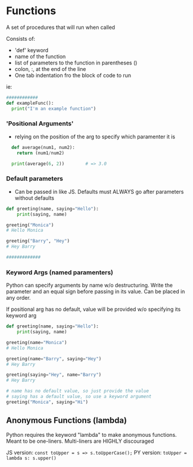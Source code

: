 # Functions
A set of procedures that will run when called

Consists of:
  - 'def' keyword
  - name of the function
  - list of parameters to the function in parentheses ()
  - colon, :, at the end of the line
  - One tab indentation fro the block of code to run

ie:
```py
############
def exampleFunc():
  print("I'm an example function")
```

### 'Positional Arguments' 
- relying on the position of the arg to specify which paramenter it is
```py
  def average(num1, num2):
    return (num1/num2)

  print(average(6, 2))        # => 3.0
```

### Default parameters
- Can be passed in like JS. 
Defaults must ALWAYS go after parameters without defaults

```py
def greeting(name, saying="Hello"):
    print(saying, name)

greeting("Monica")
# Hello Monica

greeting("Barry", "Hey")
# Hey Barry

#############
```


### Keyword Args (named paramenters)
Python can specify arguments by name w/o destructuring.
Write the parameter and an equal sign before passing in its value.
Can be placed in any order.

If positional arg has no default, value will be provided w/o specifying its keyword arg

```py
def greeting(name, saying="Hello"):
    print(saying, name)

greeting(name="Monica")
# Hello Monica

greeting(name="Barry", saying="Hey")
# Hey Barry

greeting(saying="Hey", name="Barry")
# Hey Barry

# name has no default value, so just provide the value
# saying has a default value, so use a keyword argument
greeting("Monica", saying="Hi")
```

## Anonymous Functions (lambda)
Python requires the keyword "lambda" to make anonymous functions.
Meant to be one-liners. Multi-liners are HIGHLY discouraged

JS version: `const toUpper = s => s.toUpperCase();`
PY version: `toUpper = lambda s: s.upper()`

